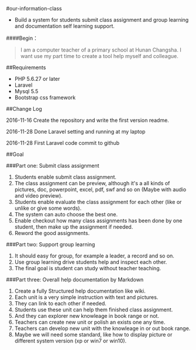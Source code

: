 #our-information-class
- Build a system for students submit class assignment and group learning and documentation self learning support.

####Begin：

> I am a computer teacher of a primary school at Hunan Changsha. I want use my part time to create a tool help myself and colleague.

##Requirements

- PHP 5.6.27 or later
- Laravel
- Mysql 5.5
- Bootstrap css framework

##Change Log

2016-11-16 Create the repository and write the first version readme.

2016-11-28 Done Laravel setting and running at my laptop

2016-11-28 First Laravel code commit to github 

##Goal

###Part one: Submit class assignment

1. Students enable submit class assignment.
2. The class assignment can be preview, although it's a all kinds of pictures, doc, powerpoint, excel, pdf, swf and so on (Maybe with audio and video preview). 
3. Students enable evaluate the class assignment for each other (like or unlike or give some words).
4. The system can auto choose the best one.
5. Enable checkout how many class assignments has been done by one student, then make up the assignment if needed.
6. Reword the good assignments.

###Part two: Support group learning

1. It should easy for group, for example a leader, a record and so on.
2. Use group learning drive students help and inspect each other.
3. The final goal is student can study without teacher teaching.

###Part three: Overall help documentation by Markdown

1. Create a fully Structured help documentation like wiki.
2. Each unit is a very simple instruction with text and pictures.
3. They can link to each other if needed.
4. Students use these unit can help them finished class assignment.
5. And they can explorer new knowleage in book range or not.
5. Teachers can create new unit or polish an exists one any time.
6. Teachers can develop new unit with the knowleage in or out book range.
7. Maybe we will need some standard, like how to display picture or different system version (xp or win7 or win10).




